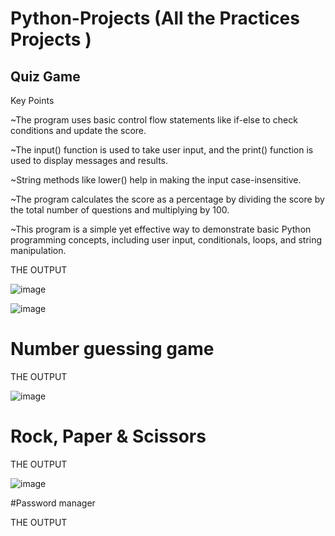 # Python-Projects (All the Practices Projects )


## Quiz Game


Key Points


~The program uses basic control flow statements like if-else to check conditions and update the score.


~The input() function is used to take user input, and the print() function is used to display messages and results.


~String methods like lower() help in making the input case-insensitive.


~The program calculates the score as a percentage by dividing the score by the total number of questions and multiplying by 100.



~This program is a simple yet effective way to demonstrate basic Python programming concepts, including user input, conditionals, loops, and string manipulation.

THE OUTPUT 

![image](https://github.com/user-attachments/assets/1630b90e-f3a9-4e51-8314-6853bd8133e0)

![image](https://github.com/user-attachments/assets/3ae0c84d-e080-4522-abaa-23cf78eb78e7)




# Number guessing game


THE OUTPUT 

![image](https://github.com/user-attachments/assets/1842291d-5728-4391-ac57-542113e48f0f)







# Rock, Paper & Scissors

THE OUTPUT 

![image](https://github.com/user-attachments/assets/99abc195-90ed-4d5a-9de5-808c94320a05)



#Password manager

THE OUTPUT








